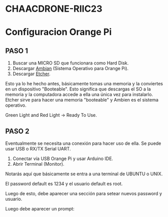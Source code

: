 # CHAACDRONE-RIIC23
# Configuracion Orange Pi

## PASO 1

1. Buscar una MICRO SD que funcionara como Hard Disk.
2. Descargar [Ambian](https://www.armbian.com/orange-pi-zero/) (Sistema Operativo para Orange Pi).
3. Descargar [Etcher](https://etcher.balena.io/).

Esto ya lo he hecho antes, básicamente tomas una memoria y la conviertes en un dispositivo "Booteable". Esto significa que descargas el SO a la memoria y la computadora accede a ella una única vez para instalarlo. Etcher sirve para hacer una memoria "booteable" y Ambien es el sistema operativo. 

Green Light and Red Light -> Ready To Use.

## PASO 2

Eventualmente se necesita una conexión para hacer uso de ella. Se puede usar USB o RX/TX Serial UART.

1. Conectar vía USB Orange Pi y usar Arduino IDE.
2. Abrir Terminal (Monitor).

Notarás aquí que básicamente se entra a una terminal de UBUNTU o UNIX.

El password default es 1234 y el usuario default es root.

Luego de esto, debe aparecer una sección para setear nuevos password y usuario.

Luego debe aparecer un prompt:

